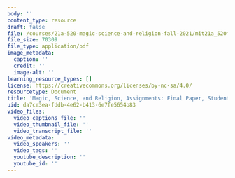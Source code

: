 ```yaml
---
body: ''
content_type: resource
draft: false
file: /courses/21a-520-magic-science-and-religion-fall-2021/mit21a_520f21_finalpaper_ex2.pdf
file_size: 70309
file_type: application/pdf
image_metadata:
  caption: ''
  credit: ''
  image-alt: ''
learning_resource_types: []
license: https://creativecommons.org/licenses/by-nc-sa/4.0/
resourcetype: Document
title: 'Magic, Science, and Religion, Assignments: Final Paper, Student Example 2'
uid: da7ce3ea-fddb-4e62-b413-6e7fe5654b83
video_files:
  video_captions_file: ''
  video_thumbnail_file: ''
  video_transcript_file: ''
video_metadata:
  video_speakers: ''
  video_tags: ''
  youtube_description: ''
  youtube_id: ''
---
```

